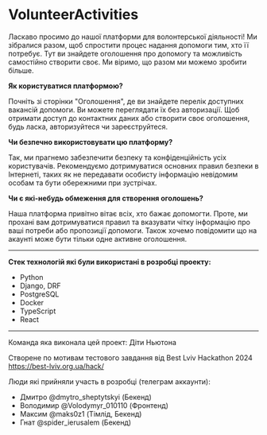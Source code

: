 # VolunteerActivities 

 <p>Ласкаво просимо до нашої платформи для волонтерської діяльності! Ми зібралися разом, щоб спростити процес надання допомоги тим, хто її потребує. Тут ви знайдете оголошення про допомогу та можливість самостійно створити своє. Ми віримо, що разом ми можемо зробити більше. </p>

<b>Як користуватися платформою?</b> 

Почніть зі сторінки "Оголошення", де ви знайдете перелік доступних вакансій допомоги. Ви можете переглядати їх без авторизації. Щоб отримати доступ до контактних даних або створити своє оголошення, будь ласка, авторизуйтеся чи зареєструйтеся. 

<b>Чи безпечно використовувати цю платформу?</b> 

Так, ми прагнемо забезпечити безпеку та конфіденційність усіх користувачів. Рекомендуємо дотримуватися основних правил безпеки в Інтернеті, таких як не передавати особисту інформацію невідомим особам та бути обережними при зустрічах. 

<b>Чи є які-небудь обмеження для створення оголошень?</b> 

Наша платформа привітно вітає всіх, хто бажає допомогти. Проте, ми прохані вам дотримуватися правил та вказувати чітку інформацію про ваші потреби або пропозиції допомоги. Також хочемо повідомити що на акаунті може бути тільки одне активне оголошення.

<hr>

<b>Стек технологій які були використані в розробці проекту:</b>
- Python 
- Django, DRF
- PostgreSQL
- Docker
- TypeScript
- React
<hr>


Команда яка виконала цей проект: Діти Ньютона

Створене по мотивам тестового завдання від Best Lviv Hackathon 2024
https://best-lviv.org.ua/hack/

Люди які прийняли участь в розробці (телеграм аккаунти):
- Дмитро @dmytro_sheptytskyi  (Бекенд)
- Володимир @Volodymyr_010110  (Фронтенд)
- Максим @maks0z1  (Тімлід, Бекенд)
- Гнат @spider_ierusalem  (Бекенд)
